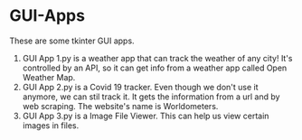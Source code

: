 # GUI-Apps
These are some tkinter GUI apps.

1. GUI App 1.py is a weather app that can track the weather of any city! It's controlled by an API, so it can get info from a weather app called Open Weather Map.
2. GUI App 2.py is a Covid 19 tracker. Even though we don't use it anymore, we can stil track it. It gets the information from a url and by web scraping. The website's name is Worldometers.
3. GUI App 3.py is a Image File Viewer. This can help us view certain images in files.
